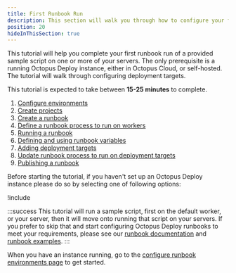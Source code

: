 ```yaml
---
title: First Runbook Run
description: This section will walk you through how to configure your first runbook run in Octopus Deploy.
position: 20
hideInThisSection: true
---
```


This tutorial will help you complete your first runbook run of a provided sample script on one or more of your servers.  The only prerequisite is a running Octopus Deploy instance, either in Octopus Cloud, or self-hosted.  The tutorial will walk through configuring deployment targets.

This tutorial is expected to take between **15-25 minutes** to complete.  

1. [Configure environments](docs/getting-started/first-runbook-run/configure-runbook-environments.md)
1. [Create projects](docs/getting-started/first-runbook-run/create-runbook-projects.md)
1. [Create a runbook](docs/getting-started/first-runbook-run/create-a-runbook.md)
1. [Define a runbook process to run on workers](docs/getting-started/first-runbook-run/define-the-runbook-process.md)
1. [Running a runbook](/docs/getting-started/first-runbook-run/running-a-runbook.md)
1. [Defining and using runbook variables](/docs/getting-started/first-runbook-run/runbook-specific-variables.md)
1. [Adding deployment targets](/docs/getting-started/first-runbook-run/add-runbook-deployment-targets.md)
1. [Update runbook process to run on deployment targets](docs/getting-started/first-runbook-run/define-the-runbook-process-for-targets.md)
1. [Publishing a runbook](/docs/getting-started/first-runbook-run/publishing-a-runbook.md)

Before starting the tutorial, if you haven't set up an Octopus Deploy instance please do so by selecting one of following options:

!include <octopus-deploy-setup-options>

:::success
This tutorial will run a sample script, first on the default worker, or your server, then it will move onto running that script on your servers.  If you prefer to skip that and start configuring Octopus Deploy runbooks to meet your requirements, please see our [runbook documentation](/docs/runbooks/index.md) and [runbook examples](/docs/runbooks/runbook-examples/index.md).
:::

When you have an instance running, go to the [configure runbook environments page](docs/getting-started/first-runbook-run/configure-runbook-environments.md) to get started.